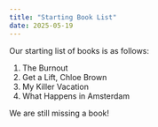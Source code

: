 ```yaml
---
title: "Starting Book List"
date: 2025-05-19
---
```

Our starting list of books is as follows:
1. The Burnout
2. Get a Lift, Chloe Brown
3. My Killer Vacation
4. What Happens in Amsterdam

We are still missing a book!
